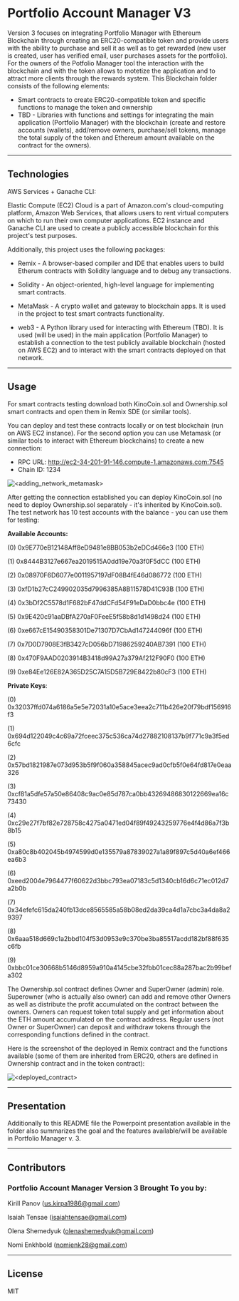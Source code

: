 # Portfolio Account Manager V3
Version 3 focuses on integrating Portfolio Manager with Ethereum Blockchain through creating an ERC20-compatible token and provide users with the ability to purchase and sell it as well as to get rewarded (new user is created, user has verified email, user purchases assets for the portfolio). For the owners of the Potfolio Manager tool the interaction with the blockchain and with the token allows to motetize the application and to attract more clients through the rewards system. This Blockchain folder consists of the following elements:
* Smart contracts to create ERC20-compatible token and specific functions to manage the token and ownership
* TBD - Libraries with functions and settings for integrating the main application (Portfolio Manager) with the blockchain (create and restore accounts (wallets), add/remove owners, purchase/sell tokens, manage the total supply of the token and Ethereum amount available on the contract for the owners).
 
---

## Technologies 

AWS Services + Ganache CLI: 

Elastic Compute (EC2) Cloud is a part of Amazon.com's cloud-computing platform, Amazon Web Services, that allows users to rent virtual computers on which to run their own computer applications. EC2 instance and Ganache CLI are used to create a publicly accessible blockchain for this project's test purposes. 

Additionally, this project uses the following packages: 

* Remix - A browser-based compiler and IDE that enables users to build Etherum contracts with Solidity language and to debug any transactions. 

* Solidity - An object-oriented, high-level language for implementing smart contracts. 

* MetaMask - A crypto wallet and gateway to blockchain apps. It is used in the project to test smart contracts functionality.

* web3 - A Python library used for interacting with Ethereum (TBD). It is used (will be used) in the main application (Portfolio Manager) to establish a connection to the test publicly available blockchain (hosted on AWS EC2) and to interact with the smart contracts deployed on that network. 


---

## Usage 

For smart contracts testing download both KinoCoin.sol and Ownership.sol smart contracts and open them in Remix SDE (or similar tools). 

You can deploy and test these contracts locally or on test blockchain (run on AWS EC2 instance). For the second option you can use Metamask (or similar tools to interact with Ethereum blockchains) to create a new connection:
* RPC URL: http://ec2-34-201-91-146.compute-1.amazonaws.com:7545
* Chain ID: 1234

![<adding_network_metamask>](./pics/metamask_adding_network.png)

After getting the connection established you can deploy KinoCoin.sol (no need to deploy Ownership.sol separately - it's inherited by KinoCoin.sol). The test network has 10 test accounts with the balance - you can use them for testing:

**Available Accounts:**

(0) 0x9E770eB12148Aff8eD9481e8BB053b2eDCd466e3 (100 ETH)

(1) 0x8444B3127e667ea2019515A0dd19e70a3f0F5dCC (100 ETH)

(2) 0x08970F6D6077e0011957197dF08B4fE46d086772 (100 ETH)

(3) 0xfD1b27cC249902035d7996385A8B11578D41C93B (100 ETH)

(4) 0x3bDf2C5578d1F682bF47ddCFd54F91eDaD0bbc4e (100 ETH)

(5) 0x9E420c91aaDBfA270aF0FeeE5f58b8d1d1498d24 (100 ETH)

(6) 0xe667cE15490358301De71307D7CbAd147244096f (100 ETH)

(7) 0x7D0D7908E3fB3427cD056bD71986259240AB7391 (100 ETH)

(8) 0x470F9AAD0203914B3418d99A27a379Af212F90F0 (100 ETH)

(9) 0xe84Ee126E82A365D25C7A15D5B729E8422b80cF3 (100 ETH)

**Private Keys**:

(0) 0x32037ffd074a6186a5e5e72031a10e5ace3eea2c711b426e20f79bdf156916f3

(1) 0x694d122049c4c69a72fceec375c536ca74d27882108137b9f771c9a3f5ed6cfc

(2) 0x57bd1821987e073d953b5f9f060a358845acec9ad0cfb5f0e64fd817e0eaa326

(3) 0xcf81a5dfe57a50e86408c9ac0e85d787ca0bb43269486830122669ea16c73430

(4) 0xc29e27f7bf82e728758c4275a0471ed04f89f49243259776e4f4d86a7f3b8b15

(5) 0xa80c8b402045b4974599d0e135579a87839027a1a89f897c5d40a6ef466ea6b3

(6) 0xeed2004e7964477f60622d3bbc793ea07183c5d1340cb16d6c71ec012d7a2b0b

(7) 0x34efefc615da240fb13dce8565585a58b08ed2da39ca4d1a7cbc3a4da8a29397

(8) 0x6aaa518d669c1a2bbd104f53d0953e9c370be3ba85517acdd182bf88f635c6fb

(9) 0xbbc01ce30668b5146d8959a910a4145cbe32fbb01cec88a287bac2b99befa302

The Ownership.sol contract defines Owner and SuperOwner (admin) role. Superowner (who is actually also owner) can add and remove other Owners as well as distribute the profit accumulated on the contract between the owners. Owners can request token total supply and get information about the ETH amount accumulated on the contract address. Regular users (not Owner or SuperOwner) can deposit and withdraw tokens through the corresponding functions defined in the contract. 

Here is the screenshot of the deployed in Remix contract and the functions available (some of them are inherited from ERC20, others are defined in Ownership contract and in the token contract):

![<deployed_contract>](./pics/deployed_contract.png)

---

## Presentation  

Additionally to this README file the Powerpoint presentation available in the folder also summarizes the goal and the features available/will be available in Portfolio Manager v. 3.

---

## Contributors

### Portfolio Account Manager Version 3 Brought To you by:

Kirill Panov (us.kirpa1986@gmail.com)

Isaiah Tensae (isaiahtensae@gmail.com)

Olena Shemedyuk (olenashemedyuk@gmail.com)

Nomi Enkhbold (nomienk28@gmail.com)

---

## License

MIT
